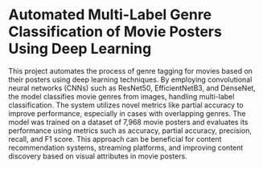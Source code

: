 # Automated Multi-Label Genre Classification of Movie Posters Using Deep Learning
This project automates the process of genre tagging for movies based on their posters using deep learning techniques. By employing convolutional neural networks (CNNs) such as ResNet50, EfficientNetB3, and DenseNet, the model classifies movie genres from images, handling multi-label classification. The system utilizes novel metrics like partial accuracy to improve performance, especially in cases with overlapping genres. The model was trained on a dataset of 7,968 movie posters and evaluates its performance using metrics such as accuracy, partial accuracy, precision, recall, and F1 score. This approach can be beneficial for content recommendation systems, streaming platforms, and improving content discovery based on visual attributes in movie posters.
